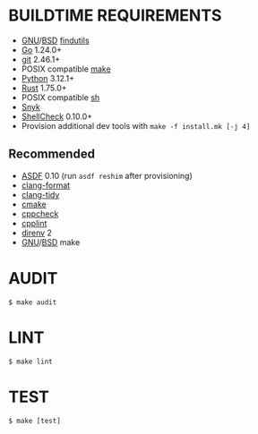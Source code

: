 # BUILDTIME REQUIREMENTS

* [GNU](https://www.gnu.org/)/[BSD](https://en.wikipedia.org/wiki/Berkeley_Software_Distribution) [findutils](https://en.wikipedia.org/wiki/Find_(Unix))
* [Go](https://golang.org/) 1.24.0+
* [git](https://git-scm.com/) 2.46.1+
* POSIX compatible [make](https://pubs.opengroup.org/onlinepubs/9799919799/utilities/make.html)
* [Python](https://www.python.org/) 3.12.1+
* [Rust](https://www.rust-lang.org/) 1.75.0+
* POSIX compatible [sh](https://pubs.opengroup.org/onlinepubs/9699919799/utilities/sh.html)
* [Snyk](https://snyk.io/)
* [ShellCheck](https://www.shellcheck.net/) 0.10.0+
* Provision additional dev tools with `make -f install.mk [-j 4]`

## Recommended

* [ASDF](https://asdf-vm.com/) 0.10 (run `asdf reshim` after provisioning)
* [clang-format](https://clang.llvm.org/docs/ClangFormat.html)
* [clang-tidy](https://clang.llvm.org/extra/clang-tidy/)
* [cmake](https://cmake.org/)
* [cppcheck](http://cppcheck.sourceforge.net/)
* [cpplint](https://github.com/cpplint/cpplint)
* [direnv](https://direnv.net/) 2
* [GNU](https://www.gnu.org/)/[BSD](https://en.wikipedia.org/wiki/Berkeley_Software_Distribution) make

# AUDIT

```console
$ make audit
```

# LINT

```console
$ make lint
```

# TEST

```console
$ make [test]
```
